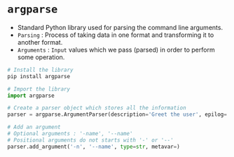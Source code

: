# `argparse`

- Standard Python library used for parsing the command line arguments.
- `Parsing` : Process of taking data in one format and transforming it to another format.
- `Arguments` : `Input` values which we pass (parsed) in order to perform some operation.

```python
# Install the library
pip install argparse

# Import the library
import argparse

# Create a parser object which stores all the information
parser = argparse.ArgumentParser(description='Greet the user', epilog='Thank you for programming')

# Add an argument
# Optional arguments : '-name', '--name'
# Positional arguments do not starts with '-' or '--'
parser.add_argument('-n', '--name', type=str, metavar=)

```
